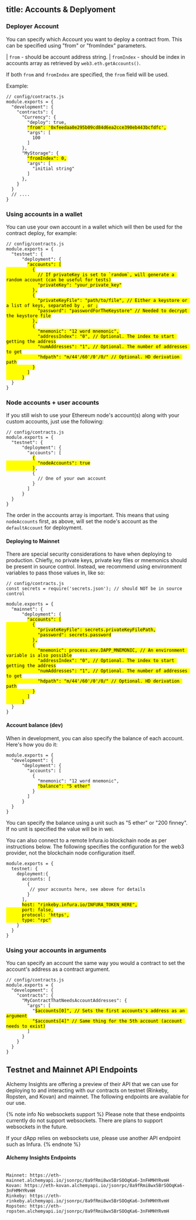 title: Accounts & Deplyoment
---

### Deployer Account

You can specify which Account you want to deploy a contract from. This can be specified using "from" or "fromIndex" parameters.

| `from` - should be account address string.
| `fromIndex` - should be index in accounts array as retrieved by `web3.eth.getAccounts()`.

If both `from` and `fromIndex` are specified, the `from` field will be used.

Example:

<pre><code class="javascript">// config/contracts.js
module.exports = {
  "development": {
    "contracts": {
      "Currency": {
        "deploy": true,
        <mark class="highlight-inline">"from": '0xfeedaa0e295b09cd84d6ea2cce390eb443bcfdfc',</mark>
        "args": [
          100
        ]
      },
      "MyStorage": {
        <mark class="highlight-inline">"fromIndex": 0,</mark>
        "args": [
          "initial string"
        ]
      },
    }
  }
  // ....
}
</code></pre>

### Using accounts in a wallet

You can use your own account in a wallet which will then be used for the contract deploy, for example:

<pre><code class="javascript">// config/contracts.js
module.exports = {
  "testnet": {
      "deployment": {
        <mark class="highlight-inline">"accounts": [
          {
            // If privateKey is set to `random`, will generate a random account (can be useful for tests)
            "privateKey": "your_private_key"
          },
          {
            "privateKeyFile": "path/to/file", // Either a keystore or a list of keys, separated by , or ;
            "password": "passwordForTheKeystore" // Needed to decrypt the keystore file
          },
          {
            "mnemonic": "12 word mnemonic",
            "addressIndex": "0", // Optional. The index to start getting the address
            "numAddresses": "1", // Optional. The number of addresses to get
            "hdpath": "m/44'/60'/0'/0/" // Optional. HD derivation path
          }
        ]
      }</mark>
  }
}
</code></pre>

### Node accounts + user accounts

If you still wish to use your Ethereum node's account(s) along with your custom accounts, just use the following:

<pre><code class="javascript">// config/contracts.js
module.exports = {
  "testnet": {
      "deployment": {
        "accounts": [
          <mark class="highlight-inline">{
            "nodeAccounts": true
          }</mark>,
          {
            // One of your own account
          }
        ]
      }
  }
}
</code></pre>

The order in the accounts array is important. This means that using `nodeAccounts` first, as above, will set the node's account as the `defaultAccount` for deployment.

#### Deploying to Mainnet

There are special security considerations to have when deploying to production. Chiefly, no private keys, private key files or mnemonics should be present in source control. Instead, we recommend using environment variables to pass those values in, like so:

<pre><code class="javascript">// config/contracts.js
const secrets = require('secrets.json'); // should NOT be in source control

module.exports = {
  "mainnet": {
      "deployment": {
        <mark class="highlight-inline">"accounts": [
          {
            "privateKeyFile": secrets.privateKeyFilePath,
            "password": secrets.password
          },
          {
            "mnemonic": process.env.DAPP_MNEMONIC, // An environment variable is also possible
            "addressIndex": "0", // Optional. The index to start getting the address
            "numAddresses": "1", // Optional. The number of addresses to get
            "hdpath": "m/44'/60'/0'/0/" // Optional. HD derivation path
          }
        ]
      }</mark>
  }
}
</code></pre>

#### Account balance (dev)
When in development, you can also specify the balance of each account. Here's how you do it:

<pre><code class="javascript">module.exports = {
  "development": {
      "deployment": {
        "accounts": [
          {
            "mnemonic": "12 word mnemonic",
            <mark class="highlight-inline">"balance": "5 ether"</mark>
          }
        ]
      }
  }
}
</code></pre>

You can specify the balance using a unit such as "5 ether" or "200 finney". If no unit is specified the value will be in wei.

You can also connect to a remote Infura.io blockchain node as per instructions below. The following specifies the configuration for the web3 provider, not the blockchain node configuration itself.

<pre><code class="javascript">module.exports = {
  testnet: {
    deployment:{
      accounts: [
        {
         // your accounts here, see above for details
        }
      ],
      <mark class="highlight-inline">host: "rinkeby.infura.io/INFURA_TOKEN_HERE",
      port: false,
      protocol: 'https',
      type: "rpc"</mark>
    }
  }
}
</code></pre>

### Using your accounts in arguments

You can specify an account the same way you would a contract to set the account's address as a contract argument.

<pre><code class="javascript">// config/contracts.js
module.exports = {
  "development": {
    "contracts": {
      "MyContractThatNeedsAccountAddresses": {
        "args": [
          "<mark class="highlight-inline">$accounts[0]", // Sets the first accounts's address as an argument
          "$accounts[4]" // Same thing for the 5th account (account needs to exist)</mark>
        ]
      }
    }
  }
}
</code></pre>

## Testnet and Mainnet API Endpoints

Alchemy Insights are offering a preview of their API that we can use for deploying to and interacting with our contracts on testnet (Rinkeby, Ropsten, and Kovan) and mainnet. The following endpoints are available for our use.

{% note info No websockets support %}
Please note that these endpoints currently do not support websockets. There are plans to support websockets in the future.

If your dApp relies on websockets use, please use another API endpoint such as Infura.
{% endnote %}

#### Alchemy Insights Endpoints
<pre><code class="javascript">
Mainnet: https://eth-mainnet.alchemyapi.io/jsonrpc/8a9fRmi8wx5BrSOOqKa6-3nFHMHYRvmH
Kovan: https://eth-kovan.alchemyapi.io/jsonrpc/8a9fRmi8wx5BrSOOqKa6-3nFHMHYRvmH
Rinkeby: https://eth-rinkeby.alchemyapi.io/jsonrpc/8a9fRmi8wx5BrSOOqKa6-3nFHMHYRvmH
Ropsten: https://eth-ropsten.alchemyapi.io/jsonrpc/8a9fRmi8wx5BrSOOqKa6-3nFHMHYRvmH
</code></pre>
